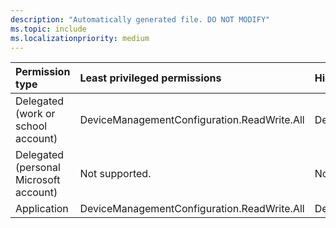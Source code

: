 ```yaml
---
description: "Automatically generated file. DO NOT MODIFY"
ms.topic: include
ms.localizationpriority: medium
---
```


|Permission type|Least privileged permissions|Higher privileged permissions|
|:---|:---|:---|
|Delegated (work or school account)|DeviceManagementConfiguration.ReadWrite.All|DeviceManagementRBAC.ReadWrite.All|
|Delegated (personal Microsoft account)|Not supported.|Not supported.|
|Application|DeviceManagementConfiguration.ReadWrite.All|DeviceManagementRBAC.ReadWrite.All|

